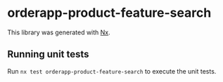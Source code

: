 # orderapp-product-feature-search

This library was generated with [Nx](https://nx.dev).

## Running unit tests

Run `nx test orderapp-product-feature-search` to execute the unit tests.
